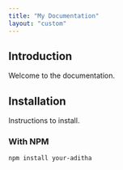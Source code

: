 ```yaml
---
title: "My Documentation"
layout: "custom"
---
```


## Introduction

Welcome to the documentation.

## Installation

Instructions to install.

### With NPM

```bash
npm install your-aditha
